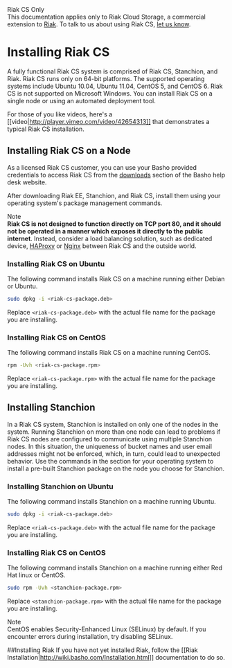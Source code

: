 <div class="info"><div class="title">Riak CS Only</div>This documentation applies only to Riak Cloud Storage, a commercial extension to <a href="http://wiki.basho.com/Riak.html">Riak</a>. To talk to us about using Riak CS, <a href="http://info.basho.com/Wiki_Contact_RiakCS.html" target="_blank">let us know</a>.</div>

# Installing Riak CS
A fully functional Riak CS system is comprised of Riak CS, Stanchion, and Riak. Riak CS runs only on 64-bit platforms. The supported operating systems include Ubuntu 10.04, Ubuntu 11.04, CentOS 5, and CentOS 6. Riak CS is not supported on Microsoft Windows. You can install Riak CS on a single node or using an automated deployment tool.

For those of you like videos, here's a [[video|http://player.vimeo.com/video/42654313]] that demonstrates a typical Riak CS installation.

## Installing Riak CS on a Node
As a licensed Riak CS customer, you can use your Basho provided credentials to access Riak CS from the [downloads](https://help.basho.com/forums/20747106-riak-cs-downloads) section of the Basho help desk website.

After downloading Riak EE, Stanchion, and Riak CS, install them using your operating system's package management commands.

<div class="note"><div class="title">Note</div><strong>Riak CS is not designed to function directly on TCP port 80, and it should not be operated in a manner which exposes it directly to the public internet</strong>. Instead, consider a load balancing solution, such as dedicated device, <a href="http://haproxy.1wt.eu">HAProxy</a> or <a href="http://wiki.nginx.org/Main">Nginx</a> between Riak CS and the outside world.</div>

### Installing Riak CS on Ubuntu
The following command installs Riak CS on a machine running either Debian or Ubuntu.

```bash
sudo dpkg -i <riak-cs-package.deb>
```

Replace `<riak-cs-package.deb>` with the actual file name for the package you are installing.

### Installing Riak CS on CentOS
The following command installs Riak CS on a machine running CentOS.

```bash
rpm -Uvh <riak-cs-package.rpm>
```

Replace `<riak-cs-package.rpm>` with the actual file name for the package you are installing.

## Installing Stanchion
In a Riak CS system, Stanchion is installed on only one of the nodes in the system. Running Stanchion on more than one node can lead to problems if Riak CS nodes are configured to communicate using multiple Stanchion nodes. In this situation, the uniqueness of bucket names and user email addresses might not be enforced, which, in turn, could lead to unexpected behavior. Use the commands in the section for your operating system to install a pre-built Stanchion package on the node you choose for Stanchion.

### Installing Stanchion on Ubuntu
The following command installs Stanchion on a machine running Ubuntu.

```bash
sudo dpkg -i <riak-cs-package.deb>
```
Replace `<riak-cs-package.deb>` with the actual file name for the package you are installing.

### Installing Riak CS on CentOS

The following command installs Stanchion on a machine running either Red Hat linux or CentOS.

```bash
sudo rpm -Uvh <stanchion-package.rpm>
```

Replace `<stanchion-package.rpm>` with the actual file name for the package you are installing.


<div class="note"><div class="title">Note</div>CentOS enables Security-Enhanced Linux (SELinux) by default. If you encounter errors during installation, try disabling SELinux.</div>

##Installing Riak
If you have not yet installed Riak, follow the [[Riak Installation|http://wiki.basho.com/Installation.html]] documentation to do so.
